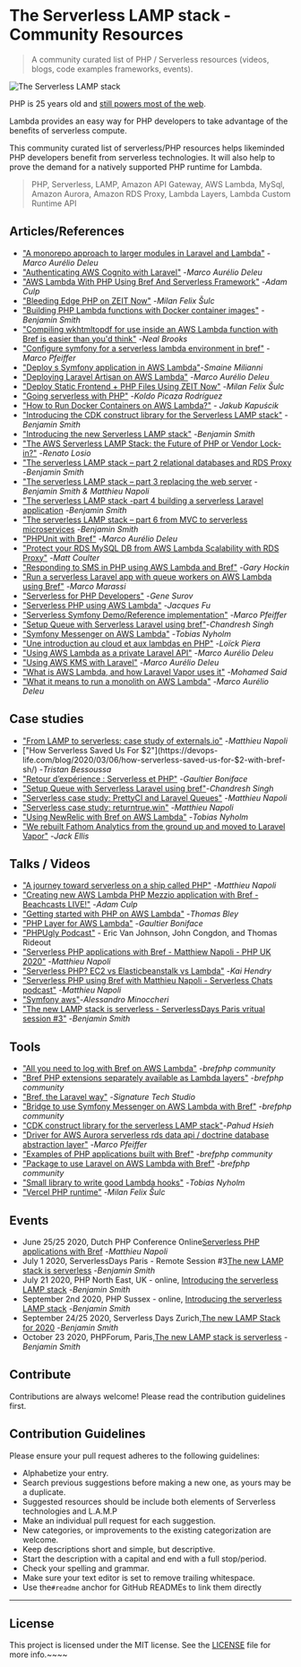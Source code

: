 # The Serverless LAMP stack  - Community Resources

> A community curated list of PHP / Serverless resources (videos, blogs, code examples frameworks, events).

![The Serverless LAMP stack](repository-resources/serverless-lamp-stack.png "The Serverless LAMP stack")

PHP is 25 years old and [still powers most of the web](https://w3techs.com/technologies/details/pl-php).

Lambda provides an easy way for PHP developers to take advantage of the benefits of serverless compute.

This community curated list of serverless/PHP resources helps likeminded PHP developers benefit from serverless technologies. It will also help to prove the demand for a natively supported PHP runtime for Lambda.

> PHP, Serverless, LAMP, Amazon API Gateway, AWS Lambda, MySql, Amazon Aurora, Amazon RDS Proxy, Lambda Layers, Lambda Custom Runtime API

## Articles/References

* ["A monorepo approach to larger modules in Laravel and Lambda"](https://blog.deleu.dev/a-monorepo-approach-to-larger-modules-in-laravel-and-lambda/) -*Marco Aurélio Deleu*
* ["Authenticating AWS Cognito with Laravel"](https://blog.deleu.dev/authenticating-aws-cognito-with-laravel/) -*Marco Aurélio Deleu*
* ["AWS Lambda With PHP Using Bref And Serverless Framework"](https://www.nexmo.com/blog/2020/03/16/aws-lambda-with-php-using-bref-and-serverless-framework-dr) -*Adam Culp*
* ["Bleeding Edge PHP on ZEIT Now"](https://dev.to/nx1/bleeding-edge-php-on-zeit-now-565g) -*Milan Felix Šulc*
* ["Building PHP Lambda functions with Docker container images"](https://aws.amazon.com/blogs/compute/building-php-lambda-functions-with-docker-container-images/) -*Benjamin Smith*
* ["Compiling wkhtmltopdf for use inside an AWS Lambda function with Bref is easier than you'd think"](https://tech.mybuilder.com/compiling-wkhtmltopdf-aws-lambda-with-bref-easier-than-you-think/) -*Neal Brooks*
* ["Configure symfony for a serverless lambda environment in bref"](https://www.marco.zone/configure-symfony-for-serverless-lambda) -*Marco Pfeiffer*
* ["Deploy s Symfony application in AWS Lambda"](https://medium.com/@smaine.milianni/aws-lambda-and-symfony-6d3e9831c3cd)-*Smaine Milianni*
* ["Deploying Laravel Artisan on AWS Lambda"](https://blog.deleu.dev/deploying-laravel-artisan-on-aws-lambda/) -*Marco Aurélio Deleu*
* ["Deploy Static Frontend + PHP Files Using ZEIT Now"](https://dev.to/nx1/deploy-static-frontend-php-files-using-zeit-now-mg) -*Milan Felix Šulc*
* ["Going serverless with PHP"](https://medium.com/php-fad/going-serverless-with-php-f5a67cb3d67b) -*Koldo Picaza Rodríguez*
* ["How to Run Docker Containers on AWS Lambda?"](https://medium.com/swlh/how-to-run-docker-containers-on-aws-lambda-c9bedd25fdf4) - *Jakub Kapuścik*
* ["Introducing the CDK construct library for the Serverless LAMP stack"](https://aws.amazon.com/blogs/compute/introducing-the-cdk-construct-library-for-the-serverless-lamp-stack/) -*Benjamin Smith*
* ["Introducing the new Serverless LAMP stack"](https://aws.amazon.com/blogs/compute/introducing-the-new-serverless-lamp-stack/) -*Benjamin Smith*
* ["The AWS Serverless LAMP Stack: the Future of PHP or Vendor Lock-in?"](https://www.infoq.com/news/2020/07/aws-serverless-lamp/) -*Renato Losio*
* ["The serverless LAMP stack – part 2 relational databases and RDS Proxy](https://aws.amazon.com/blogs/compute/introducing-the-serverless-lamp-stack-part-2-relational-databases/) -*Benjamin Smith*
* ["The serverless LAMP stack – part 3 replacing the web server](https://aws.amazon.com/blogs/compute/the-serverless-lamp-stack-part-3-replacing-the-web-server/) -*Benjamin Smith & Matthieu Napoli*
* ["The serverless LAMP stack -part 4 building a serverless Laravel application](https://aws.amazon.com/blogs/compute/the-serverless-lamp-stack-part-4-building-a-serverless-laravel-application/) -*Benjamin Smith*
* ["The serverless LAMP stack – part 6 from MVC to serverless microservices](https://aws.amazon.com/blogs/compute/the-serverless-lamp-stack-part-6-from-mvc-to-serverless-microservices/) -*Benjamin Smith*
* ["PHPUnit with Bref"](https://blog.deleu.dev/phpunit-with-bref/) -*Marco Aurélio Deleu*
* ["Protect your RDS MySQL DB from AWS Lambda Scalability with RDS Proxy"](https://dev.to/nideveloper/protect-your-rds-mysql-db-from-aws-lambda-scalability-5d80) -*Matt Coulter*
* ["Responding to SMS in PHP using AWS Lambda and Bref"](https://www.twilio.com/blog/responding-to-sms-in-php-using-aws-lambda-and-bref-php) -*Gary Hockin*
* ["Run a serverless Laravel app with queue workers on AWS Lambda using Bref"](https://blog.marco-marassi.com/posts/run-serverless-laravel-app-with-queue-workers-on-aws-lambda-using-bref) -*Marco Marassi*
* ["Serverless for PHP Developers"](https://blog.servmask.com/serverless-for-php-developers/) -*Gene Surov*
* ["Serverless PHP using AWS Lambda"](https://medium.com/startupward/serverless-php-using-aws-lambda-e36e214d43f7) -*Jacques Fu*
* ["Serverless Symfony Demo/Reference implementation"](https://github.com/Nemo64/serverless-symfony) -*Marco Pfeiffer*
* ["Setup Queue with Serverless Laravel using bref"](https://dev.to/chandreshhere/setup-queue-with-serverless-laravel-using-bref-1g71)-*Chandresh Singh*
* ["Symfony Messenger on AWS Lambda"](https://developer.happyr.com/symfony-messenger-on-aws-lambda) -*Tobias Nyholm*
* ["Une introduction au cloud et aux lambdas en PHP"](https://jolicode.com/blog/une-introduction-au-cloud-et-aux-lambdas-en-php) -*Loïck Piera*
* ["Using AWS Lambda as a private Laravel API"](https://blog.deleu.dev/using-aws-lambda-as-a-private-laravel-api/) -*Marco Aurélio Deleu*
* ["Using AWS KMS with Laravel"](https://blog.deleu.dev/swapping-laravel-encryption-with-aws-kms/) -*Marco Aurélio Deleu*
* ["What is AWS Lambda, and how Laravel Vapor uses it"](https://dev.to/themsaid/what-is-aws-lambda-and-how-laravel-vapor-uses-it-1j98) -*Mohamed Said*
* ["What it means to run a monolith on AWS Lambda"](https://blog.deleu.dev/what-it-means-to-run-a-monolith-on-aws-lambda/) -*Marco Aurélio Deleu*

## Case studies

- ["From LAMP to serverless: case study of externals.io"](https://mnapoli.fr/serverless-case-study-externals/) -*Matthieu Napoli*
- ["How Serverless Saved Us For $2"](https://devops-life.com/blog/2020/03/06/how-serverless-saved-us-for-$2-with-bref-sh/) -*Tristan Bessoussa*
- ["Retour d’expérience : Serverless et PHP"](https://www.enoptea.fr/serverless-et-php/) -*Gaultier Boniface*
- ["Setup Queue with Serverless Laravel using bref"](https://dev.to/chandreshhere/setup-queue-with-serverless-laravel-using-bref-1g71?utm_source=newsletter&utm_medium=email&utm_content=offbynone&utm_campaign=Off-by-none%3A%20Issue%20%23102)-*Chandresh Singh*
- ["Serverless case study: PrettyCI and Laravel Queues"](https://mnapoli.fr/serverless-case-study-prettyci/) -*Matthieu Napoli*
- ["Serverless case study: returntrue.win"](https://www.markdownguide.org/getting-started/) -*Matthieu Napoli*
- ["Using NewRelic with Bref on AWS Lambda"](https://developer.happyr.com/newrelic-on-bref-aws-lambda) -*Tobias Nyholm*
- ["We rebuilt Fathom Analytics from the ground up and moved to Laravel Vapor"](https://usefathom.com/blog/moved-to-vapor) -*Jack Ellis*

## Talks / Videos

- ["A journey toward serverless on a ship called PHP"](https://www.youtube.com/watch?v=VfoNUUJggIA&feature=emb_title) -*Matthieu Napoli*
- ["Creating new AWS Lambda PHP Mezzio application with Bref - Beachcasts LIVE!"](https://github.com/stechstudio/laravel-bref-bridge) -*Adam Culp*
- ["Getting started with PHP on AWS Lambda"](https://www.youtube.com/watch?v=5cLZ5jT2Gi0) -*Thomas Bley*
- ["PHP Layer for AWS Lambda"](https://www.youtube.com/watch?v=vb-o1DvvHxk) -*Gaultier Boniface*
- ["PHPUgly Podcast"](https://www.youtube.com/watch?v=GWiAdxNXV0k#t=61m39s) - Eric Van Johnson, John Congdon, and Thomas Rideout
- ["Serverless PHP applications with Bref - Matthiew Napoli - PHP UK 2020"](https://www.youtube.com/watch?v=R2V4QTM2aes&feature=emb_title) -*Matthieu Napoli*
- ["Serverless PHP? EC2 vs Elasticbeanstalk vs Lambda"](https://www.youtube.com/watch?v=eRY0Iay7Los&t=183s) -*Kai Hendry*
- ["Serverless PHP using Bref with Matthieu Napoli - Serverless Chats podcast"](https://www.serverlesschats.com/55/) -*Matthieu Napoli*
- ["Symfony aws"](https://www.slideshare.net/AlessandroMinoccheri/symfony-aws)-*Alessandro Minoccheri*
- ["The new LAMP stack is serverless - ServerlessDays Paris vritual session #3"](https://www.youtube.com/watch?v=cXI753VsIzs) -*Benjamin Smith*

## Tools

- ["All you need to log with Bref on AWS Lambda"](https://github.com/brefphp/logger) -*brefphp community*
- ["Bref PHP extensions separately available as Lambda layers"](https://github.com/brefphp/extra-php-extensions) -*brefphp community*
- ["Bref, the Laravel way"](https://github.com/stechstudio/laravel-bref-bridge) -*Signature Tech Studio*
- ["Bridge to use Symfony Messenger on AWS Lambda with Bref"](https://github.com/brefphp/symfony-messenger) -*brefphp community*
- ["CDK construct library for the serverless LAMP stack"](https://github.com/aws-samples/cdk-serverless-lamp#readme)-*Pahud Hsieh*
- ["Driver for AWS Aurora serverless rds data api / doctrine database abstraction layer"](https://github.com/Nemo64/dbal-rds-data) -*Marco Pfeiffer*
- ["Examples of PHP applications built with Bref"](https://github.com/brefphp/examples) -*brefphp community*
- ["Package to use Laravel on AWS Lambda with Bref"](https://github.com/brefphp/laravel-bridge) -*brefphp community*
- ["Small library to write good Lambda hooks"](https://github.com/Happyr/bref-hook-handler) -*Tobias Nyholm*
- ["Vercel PHP runtime"](https://github.com/juicyfx/now-php) -*Milan Felix Šulc*

## Events

- June 25/25 2020, Dutch PHP Conference Online[Serverless PHP applications with Bref](https://schedule.phpconference.nl/speaker/8) -*Matthieu Napoli*
- July 1 2020, ServerlessDays Paris - Remote Session #3[The new LAMP stack is serverless](https://www.meetup.com/fr-FR/Paris-Serverless-Architecture-Meetup/events/271290160/) -*Benjamin Smith*
- July 21 2020, PHP North East, UK - online, [Introducing the serverless LAMP stack](https://www.meetup.com/phpnortheast/events/271775018/) -*Benjamin Smith*
- September 2nd 2020, PHP Sussex - online, [Introducing the serverless LAMP stack](https://www.meetup.com/phpnortheast/events/271775018/) -*Benjamin Smith*
- September 24/25 2020, Serverless Days Zurich,[The new LAMP Stack for 2020](https://zurich.serverlessdays.io/speakers/benjamin-smith.html) -*Benjamin Smith*
- October 23 2020, PHPForum, Paris,[The new LAMP stack is serverless](https://event.afup.org/) -*Benjamin Smith*

## Contribute

Contributions are always welcome!
Please read the contribution guidelines first.

## Contribution Guidelines

Please ensure your pull request adheres to the following guidelines:

- Alphabetize your entry.
- Search previous suggestions before making a new one, as yours may be a duplicate.
- Suggested resources should be include both elements of Serverless technologies and L.A.M.P
- Make an individual pull request for each suggestion.
- New categories, or improvements to the existing categorization are welcome.
- Keep descriptions short and simple, but descriptive.
- Start the description with a capital and end with a full stop/period.
- Check your spelling and grammar.
- Make sure your text editor is set to remove trailing whitespace.
- Use the`#readme` anchor for GitHub READMEs to link them directly

---

## License

This project is licensed under the MIT license. See the [LICENSE](../LICENSE) file for more info.~~~~
